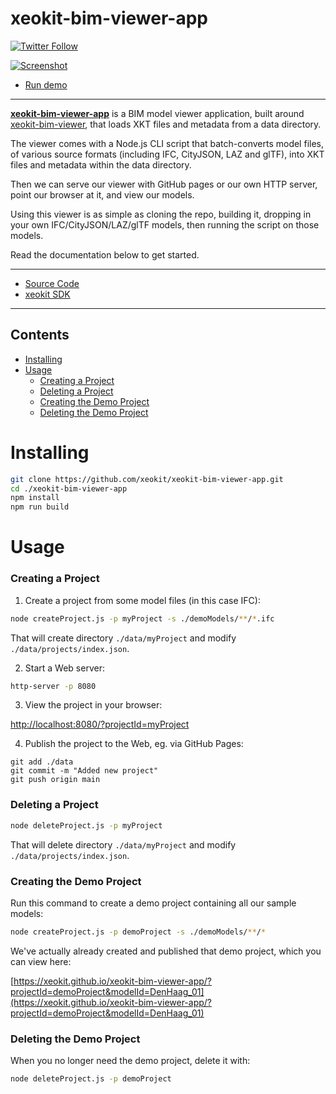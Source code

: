 # xeokit-bim-viewer-app

[![Twitter Follow](https://img.shields.io/twitter/follow/xeolabs?style=social)](https://twitter.com/xeolabs) 

[![Screenshot](https://xeokit.io/img/docs/bimViewerAppPropertiesPanel.png)](https://xeokit.github.io/xeokit-bim-viewer-app/?projectId=demoProject&modelId=rac_advanced_sample_project)

* [Run demo](https://xeokit.github.io/xeokit-bim-viewer-app/?projectId=demoProject&modelId=rac_advanced_sample_project)

---

**[xeokit-bim-viewer-app](https://github.com/xeokit/xeokit-bim-viewer-app)** is a BIM model viewer application,
built around [xeokit-bim-viewer](https://github.com/xeokit/xeokit-bim-viewer), that loads XKT files and metadata
from a data directory.

The viewer comes with a Node.js CLI script that batch-converts model files, of various source formats (including IFC,
CityJSON, LAZ and glTF), into XKT files and metadata within the data directory.

Then we can serve our viewer with GitHub pages or our own HTTP server, point our browser at it, and view our models.

Using this viewer is as simple as cloning the repo, building it, dropping in your own IFC/CityJSON/LAZ/glTF models, then
running the script on those models.

Read the documentation below to get started.

--- 

* [Source Code](https://github.com/xeokit/xeokit-bim-viewer-app)
* [xeokit SDK](http://xeokit.io)

---

## Contents

- [Installing](#installing)
- [Usage](#usage)
    + [Creating a Project](#creating-a-project)
    + [Deleting a Project](#deleting-a-project)
    + [Creating the Demo Project](#creating-the-demo-project)
    + [Deleting the Demo Project](#deleting-the-demo-project)
    
# Installing

````bash
git clone https://github.com/xeokit/xeokit-bim-viewer-app.git
cd ./xeokit-bim-viewer-app
npm install
npm run build
````

# Usage

### Creating a Project

1. Create a project from some model files (in this case IFC):

````bash
node createProject.js -p myProject -s ./demoModels/**/*.ifc
````

That will create directory ````./data/myProject```` and modify ````./data/projects/index.json````.

2. Start a Web server:

````bash
http-server -p 8080
````

3. View the project in your browser:

[http://localhost:8080/?projectId=myProject](http://localhost:8080/?projectId=myProject)

4. Publish the project to the Web, eg. via GitHub Pages:

````
git add ./data
git commit -m "Added new project"
git push origin main
````

### Deleting a Project

````bash
node deleteProject.js -p myProject
````

That will delete directory ````./data/myProject```` and modify ````./data/projects/index.json````.

### Creating the Demo Project

Run this command to create a demo project containing all our sample models:

````bash
node createProject.js -p demoProject -s ./demoModels/**/*
````

We've actually already created and published that demo project, which you can view here:

[https://xeokit.github.io/xeokit-bim-viewer-app/?projectId=demoProject&modelId=DenHaag_01](https://xeokit.github.io/xeokit-bim-viewer-app/?projectId=demoProject&modelId=DenHaag_01)

### Deleting the Demo Project

When you no longer need the demo project, delete it with:

````bash
node deleteProject.js -p demoProject
````

